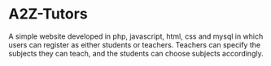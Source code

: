# A2Z-Tutors
A simple website developed in php, javascript, html, css and mysql in which users can register as either students or teachers. 
Teachers can specify the subjects they can teach, and the students can choose subjects accordingly.
